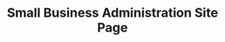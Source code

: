 ---
title: "Small Business Administration Site Page"
description: "Continues to help small business owners and entrepreneurs start, grow, expand, and recover in the federal marketplace. SBA is the only cabinet-level federal agency fully dedicated to small business and provides counseling, capital, and contracting expertise as the nation’s only go-to resource and voice for small businesses."
url-link: "http://sba.gov"
type: "HTML"
gov-only: "false"
is-external: "true"
publication-date: "January 01, 2020"
reading-time: "5"
resource-type: "Information Slick"
filter: "small-business"
audience: "industry-all-businesses"
branded-offerings: "small-business-support"
---